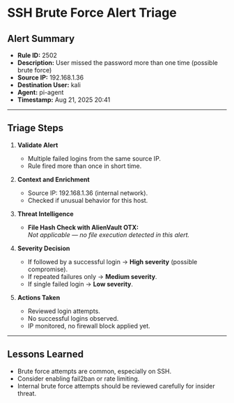# SSH Brute Force Alert Triage

## Alert Summary
- **Rule ID:** 2502
- **Description:** User missed the password more than one time (possible brute force)
- **Source IP:** 192.168.1.36
- **Destination User:** kali
- **Agent:** pi-agent
- **Timestamp:** Aug 21, 2025 20:41

---

## Triage Steps

1. **Validate Alert**
   - Multiple failed logins from the same source IP.
   - Rule fired more than once in short time.

2. **Context and Enrichment**
   - Source IP: 192.168.1.36 (internal network).
   - Checked if unusual behavior for this host.

3. **Threat Intelligence**
   - **File Hash Check with AlienVault OTX:**  
     *Not applicable — no file execution detected in this alert.*

4. **Severity Decision**
   - If followed by a successful login → **High severity** (possible compromise).
   - If repeated failures only → **Medium severity**.
   - If single failed login → **Low severity**.

5. **Actions Taken**
   - Reviewed login attempts.
   - No successful logins observed.
   - IP monitored, no firewall block applied yet.

---

## Lessons Learned
- Brute force attempts are common, especially on SSH.
- Consider enabling fail2ban or rate limiting.
- Internal brute force attempts should be reviewed carefully for insider threat.
